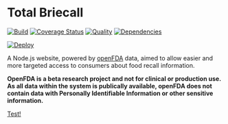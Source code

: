 # Total Briecall

[![Build](https://travis-ci.org/TeraLogics/TotalBriecall.png)](https://travis-ci.org/TeraLogics/TotalBriecall)
[![Coverage Status](https://coveralls.io/repos/TeraLogics/TotalBriecall/badge.svg)](https://coveralls.io/r/TeraLogics/TotalBriecall)
[![Quality](https://codeclimate.com/github/TeraLogics/TotalBriecall.png)](https://codeclimate.com/github/TeraLogics/TotalBriecall)
[![Dependencies](https://david-dm.org/TeraLogics/TotalBriecall.png)](https://david-dm.org/TeraLogics/TotalBriecall)

[![Deploy](https://www.herokucdn.com/deploy/button.png)](https://heroku.com/deploy?template=https://github.com/TeraLogics/TotalBriecall/tree/master)

A Node.js website, powered by [openFDA](https://open.fda.gov) data, aimed to allow easier and more targeted access to consumers about food recall information.

**OpenFDA is a beta research project and not for clinical or production use. As all data within the system is publically available, openFDA does not contain data with Personally Identifiable Information or other sensitive information.**

[Test!](/docs/Home.md)
